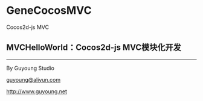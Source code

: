 GeneCocosMVC
============

Cocos2d-js MVC

## MVCHelloWorld：Cocos2d-js MVC模块化开发





-----------------

By Guyoung Studio 

<guyoung@aliyun.com>

<http://www.guyoung.net>

